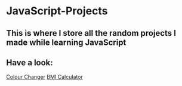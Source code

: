 # JavaScript-Projects
## This is where I store all the random projects I made while learning JavaScript

## Have a look:
[Colour Changer](https://parul-sharma16.github.io/JavaScript-Projects/ColourChanger/)
[BMI Calculator](https://parul-sharma16.github.io/JavaScript-Projects/BMI/)
